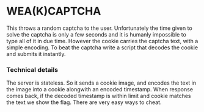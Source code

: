 # WEA(K)CAPTCHA

This throws a random captcha to the user. Unfortunately the time given to solve the captcha is only a few seconds and it is humanly impossible to type all of it in due time. However the cookie carries the captcha text, with a simple encoding. To beat the captcha write a script that decodes the cookie and submits it instantly.

### Technical details

The server is stateless. So it sends a cookie image, and encodes the text in the image into a cookie alongwith an encoded timestamp. When response comes back, if the decoded timestamp is within limit and cookie matches the text we show the flag. There are very easy ways to cheat. 
